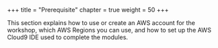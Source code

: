 +++
title = "Prerequisite"
chapter = true
weight = 50
+++

This section explains how to use or create an AWS account for the workshop, which AWS Regions you can use, and how to set up the AWS Cloud9 IDE used to complete the modules.
